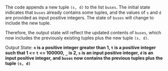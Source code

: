 The code appends a new tuple `(s, d)` to the list `buses`. The initial state indicates that `buses` already contains some tuples, and the values of `s` and `d` are provided as input positive integers. The state of `buses` will change to include the new tuple.

Therefore, the output state will reflect the updated contents of `buses`, which now includes the previously existing tuples plus the new tuple `(s, d)`.

Output State: **`n` is a positive integer greater than 1, `t` is a positive integer such that 1 <= `t` <= 100000, `_` is 2, `s` is an input positive integer, `d` is an input positive integer, and `buses` now contains the previous tuples plus the tuple `(s, d)`**